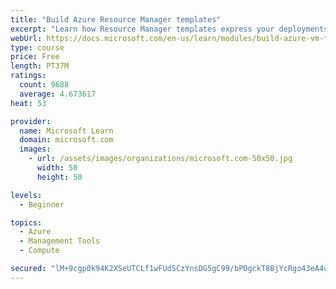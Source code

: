 ```yaml
---
title: "Build Azure Resource Manager templates"
excerpt: "Learn how Resource Manager templates express your deployments as code, enabling you to deploy faster and more reliably."
webUrl: https://docs.microsoft.com/en-us/learn/modules/build-azure-vm-templates/
type: course
price: Free
length: PT37M
ratings:
  count: 9688
  average: 4.673617
heat: 53

provider:
  name: Microsoft Learn
  domain: microsoft.com
  images:
    - url: /assets/images/organizations/microsoft.com-50x50.jpg
      width: 50
      height: 50

levels:
  - Beginner

topics:
  - Azure
  - Management Tools
  - Compute

secured: "lM+9cgp0k94K2XSeUTCLf1wFUdSCzYnsDG5gC99/bPOgckT8BjYcRgo43eA4uKAOJaCr69hWE2X+adAhUGLfhqdbzSASz8Ev0pYkiAHeSuJP2Ex5Ivmx/IK+zDc5FLYtALvXDJ06bcDYkaOW9PLhXtPelUGFV5HUiZGGlsxKluEIUYvaxmQW69lqcFwLAUhKsBq8UM35ySvpPwEzHVZZKetYq85eea+4+hkiNtoO3w8uwQyii/FYMVNYZisHZjzRzHkDIhcCrKwTVPPjxfwRnZsyYNrsj7Noj0WLpvuTqhru/v6Z169TaqqxPTdz4wtXAV9c+EGpS74LyrF/ZUeL+bOcuRo4euPNDG3G8dmubM45CZkcBatUipNP7/y4Oal4syhcteJvtqxMnDl50jAOAXy/Yzlcqby2WIRdbAzcrok=;4BZljWlatURvgT8y+FUqww=="
---
```


